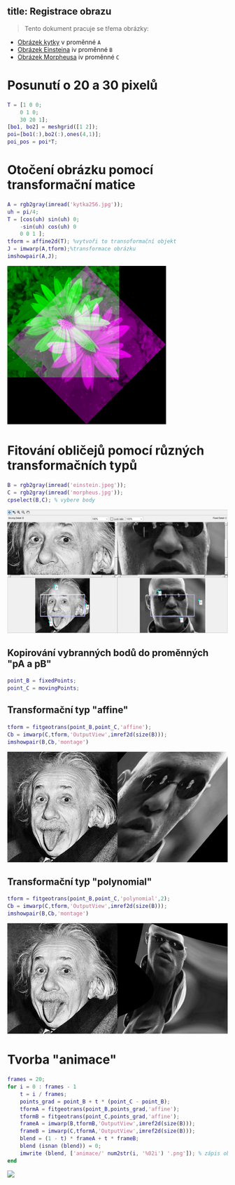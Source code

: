 title: Registrace obrazu
---
>Tento dokument pracuje se třema obrázky: 

* [Obrázek kytky](../media/kytka256.jpg) v proměnné `A` 
* [Obrázek Einsteina](../media/einstein.jpeg) iv proměnné `B` 
* [Obrázek Morpheusa](../media/morpheus.jpg) iv proměnné `C` 
# Posunutí o 20 a 30 pixelů
``` matlab
T = [1 0 0;
    0 1 0;
    30 20 1];
[bo1, bo2] = meshgrid([1 2]);
poi=[bo1(:),bo2(:),ones(4,1)];
poi_pos = poi*T;
```
# Otočení obrázku pomocí transformační matice
``` matlab
A = rgb2gray(imread('kytka256.jpg'));
uh = pi/4;
T = [cos(uh) sin(uh) 0;
    -sin(uh) cos(uh) 0
    0 0 1 ];
tform = affine2d(T); %vytvoři to transoformační objekt
J = imwarp(A,tform);%transformace obrázku
imshowpair(A,J);
```
![](../media/otoceni.PNG)

# Fitování obličejů pomocí různých transformačních typů 
``` matlab
B = rgb2gray(imread('einstein.jpeg'));
C = rgb2gray(imread('morpheus.jpg'));
cpselect(B,C); % vybere body 
``` 
![](../media/spselect.PNG)

## Kopirování vybranných bodů  do proměnných "pA a pB"
``` matlab
point_B = fixedPoints;
point_C = movingPoints;
```
## Transformační typ "affine"
``` matlab
tform = fitgeotrans(point_B,point_C,'affine');
Cb = imwarp(C,tform,'OutputView',imref2d(size(B)));
imshowpair(B,Cb,'montage')
```
![](../media/montage.PNG)

## Transformační typ "polynomial"
``` matlab
tform = fitgeotrans(point_B,point_C,'polynomial',2);
Cb = imwarp(C,tform,'OutputView',imref2d(size(B)));
imshowpair(B,Cb,'montage')
```
![](../media/polynomial.PNG)

# Tvorba "animace" 
``` matlab
frames = 20;
for i = 0 : frames - 1
    t = i / frames;
    points_grad = point_B + t * (point_C - point_B);
    tformA = fitgeotrans(point_B,points_grad,'affine');
    tformB = fitgeotrans(point_C,points_grad,'affine');   
    frameA = imwarp(B,tformB,'OutputView',imref2d(size(B)));
    frameB = imwarp(C,tformA,'OutputView',imref2d(size(B)));
    blend = (1 - t) * frameA + t * frameB;
    blend (isnan (blend)) = 0;
    imwrite (blend, ['animace/' num2str(i, '%02i') '.png']); % zápis obrázku do složky "animace"
end
```
![](../media/fit.gif)